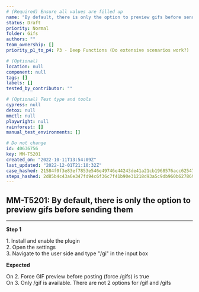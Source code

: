 ```yaml
---
# (Required) Ensure all values are filled up
name: "By default, there is only the option to preview gifs before sending them"
status: Draft
priority: Normal
folder: Gifs
authors: ""
team_ownership: []
priority_p1_to_p4: P3 - Deep Functions (Do extensive scenarios work?)

# (Optional)
location: null
component: null
tags: []
labels: []
tested_by_contributor: ""

# (Optional) Test type and tools
cypress: null
detox: null
mmctl: null
playwright: null
rainforest: []
manual_test_environments: []

# Do not change
id: 40636756
key: MM-T5201
created_on: "2022-10-11T13:54:09Z"
last_updated: "2022-12-01T21:10:32Z"
case_hashed: 21584f0f3e83ef7853e546e49746e44243de41a21cb1968576acc625479f1f7e3cbdcccf0bab6f4efff9077e21f66b5c
steps_hashed: 2d85b4c43a6e347fd94c6f36c7f41b90e31218d93a5c9db960b627869960c21a26dcb933732a61cabd52aedc159569d3
---
```


<!-- (Auto-generated) Based on frontmatter's "key" and "name" -->

## MM-T5201: By default, there is only the option to preview gifs before sending them

---

**Step 1**

1\. Install and enable the plugin\
2\. Open the settings\
3\. Navigate to the user side and type "/gi" in the input box

**Expected**

On 2. Force GIF preview before posting (force /gifs) is true\
On 3. Only /gif is available. There are not 2 options for /gif and /gifs
